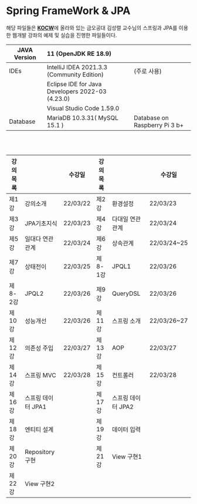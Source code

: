 Spring FrameWork & JPA
=====
해당 파일들은 [**KOCW**](http://www.kocw.net/home/cview.do?cid=5e6aec4a9ae2dd45)에 올라와 있는 금오공대 김성렬 교수님의 스프링과 JPA를 이용한 웹개발 강좌의 예제 및 실습을 진행한 파일들이다.  


|JAVA Version| 11 (OpenJDK RE 18.9)|   |
|-|:-|:-|
|IDEs|IntelliJ IDEA 2021.3.3 (Community Edition)|(주로 사용)|
||Eclipse IDE for Java Developers 2022-03 (4.23.0)||
||Visual Studio Code 1.59.0 ||
|Database| MariaDB 10.3.31( MySQL 15.1 )|Database on Raspberry Pi 3 b+ |

</br>
</br>

|강의 목록||수강일|강의 목록||수강일|
|-|-|-|-|-|-|
|제1강|강의소개|22/03/22|           제2강|환경설정|22/03/23|
|제3강|JPA기초지식|22/03/23|        제4강|다대일 연관관계|22/03/24|
|제5강|일대다 연관관계|22/03/24|     제6강|상속관계|22/03/24~25|
|제7강|상태전이|22/03/25|           제8-1강|JPQL1|22/03/26|
|제8-2강|JPQL2|22/03/26|            제9강|QueryDSL|22/03/26| 
|제10강|성능개선|22/03/26|          제11강|스프링 소개|22/03/26~27|
|제12강|의존성 주입|22/03/27|       제13강|AOP|22/03/27|
|제14강|스프링 MVC|22/03/28|        제15강|컨트롤러|22/03/28|
|제16강|스프링 데이터 JPA1||        제17강|스프링 데이터 JPA2||
|제18강|엔티티 설계||               제19강|데이터 입력||
|제20강|Repository구현||            제21강|View 구현1||
|제22강|View 구현2||